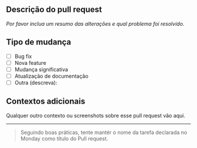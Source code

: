 ## Descrição do pull request
_Por favor inclua um resumo das alterações e qual problema foi resolvido._


## Tipo de mudança
- [ ] Bug fix
- [ ] Nova feature
- [ ] Mudança significativa
- [ ] Atualização de documentação
- [ ] Outra (descreva):

## Contextos adicionais
Qualquer outro contexto ou screenshots sobre esse pull request vão aqui.


***

> Seguindo boas práticas, tente mantér o nome da tarefa declarada no Monday como título do Pull request.
